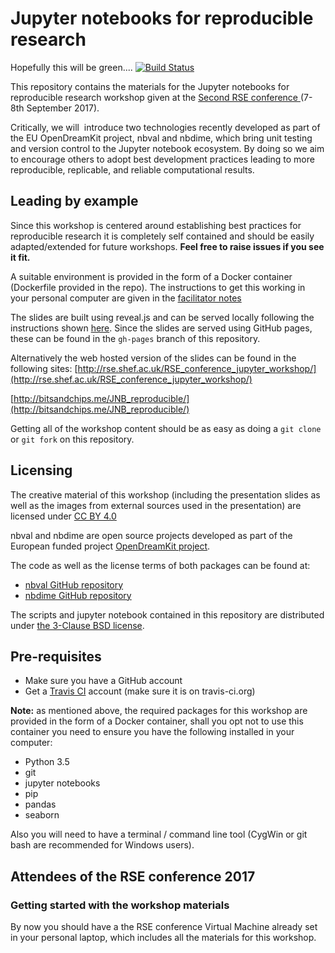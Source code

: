 # Jupyter notebooks for reproducible research

Hopefully this will be green....
[![Build Status](https://travis-ci.org/trallard/JNB_reproducible.svg?branch=master)](https://travis-ci.org/trallard/JNB_reproducible)

This repository contains the materials for the Jupyter notebooks for reproducible research workshop given at the [Second RSE conference ](http://rse.ac.uk/conf2017/) (7-8th September 2017).

Critically, we will  introduce two technologies recently developed as part of the EU OpenDreamKit project, nbval and nbdime, which bring unit testing and version control to the Jupyter notebook ecosystem.
By doing so we aim to encourage others to adopt best development practices leading to more reproducible, replicable, and reliable computational results.

## Leading by example

Since this workshop is centered  around establishing best practices for reproducible research it is completely self contained and should be easily adapted/extended for future
 workshops.
 **Feel free to raise issues if you see it fit.**

A suitable environment is provided in the form of a Docker container (Dockerfile provided in the repo). The instructions to get this working in your personal computer are given in the [facilitator notes](./facilitator_notes.md)

The slides are built using reveal.js and can be served locally following the instructions shown [here](https://github.com/hakimel/reveal.js/).
 Since the slides are served using GitHub pages, these can be found in the `gh-pages` branch of this repository.

Alternatively the web hosted version of the slides can be found in the following sites: [http://rse.shef.ac.uk/RSE_conference_jupyter_workshop/](http://rse.shef.ac.uk/RSE_conference_jupyter_workshop/)

[http://bitsandchips.me/JNB_reproducible/](http://bitsandchips.me/JNB_reproducible/)

Getting all of the workshop content should be as easy as doing a `git clone` or `git fork` on this repository.

## Licensing

The creative material of this workshop (including the presentation slides as well as the images from external sources used in the presentation) are licensed under [ CC BY 4.0 ](https://creativecommons.org/licenses/by/4.0/)

nbval and nbdime are open source projects developed as part of the European funded project [OpenDreamKit project](http://opendreamkit.org).

The code as well as the license terms of both packages can be found at:
- [nbval GitHub repository](https://github.com/computationalmodelling/nbval)
- [nbdime GitHub repository](https://github.com/jupyter/nbdime)

The scripts and jupyter notebook contained in this repository are distributed under [the 3-Clause BSD license](https://opensource.org/licenses/BSD-3-Clause).

## Pre-requisites
- Make sure you have a GitHub account
- Get a [Travis CI](https://travis-ci.org) account (make sure it is on travis-ci.org)

**Note:** as mentioned above, the required packages for this workshop are provided in the form of a Docker container, shall you opt not to use this container you need to ensure you have the following installed in your computer:
- Python 3.5
- git
- jupyter notebooks
- pip
- pandas
- seaborn

Also you will need to have a terminal / command line tool (CygWin or git bash are recommended for Windows users).

## Attendees of the RSE conference 2017

### Getting started with the workshop materials
By now you should have a the RSE conference Virtual Machine already set in your personal laptop, which includes all the materials for this workshop.
